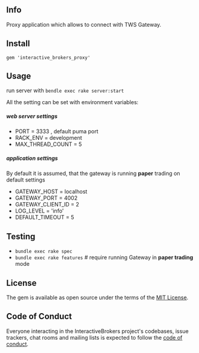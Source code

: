 ## Info

Proxy application which allows to connect with TWS Gateway.

## Install

```
gem 'interactive_brokers_proxy'
```

## Usage

run server with `bendle exec rake server:start`

All the setting can be set with environment variables:

##### web server settings

* PORT = 3333 , default puma port
* RACK_ENV = development
* MAX_THREAD_COUNT = 5

##### application settings

By default it is assumed, that the gateway is running **paper** trading 
on default settings

* GATEWAY_HOST = localhost
* GATEWAY_PORT = 4002
* GATEWAY_CLIENT_ID = 2
* LOG_LEVEL = 'info'
* DEFAULT_TIMEOUT = 5

## Testing

* `bundle exec rake spec`
* `bundle exec rake features` # require running Gateway in **paper trading** mode

## License

The gem is available as open source under the terms of the [MIT License](https://opensource.org/licenses/MIT).

## Code of Conduct

Everyone interacting in the InteractiveBrokers project's codebases, issue trackers, chat rooms and mailing lists is expected to follow the [code of conduct](https://github.com/[USERNAME]/interactive_brokers/blob/master/CODE_OF_CONDUCT.md).
